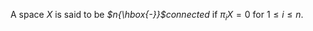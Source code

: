 












A space $X$ is said to be *$n{\hbox{-}}$connected* if $\pi_i X = 0$ for $1 \leq i \leq n$.
